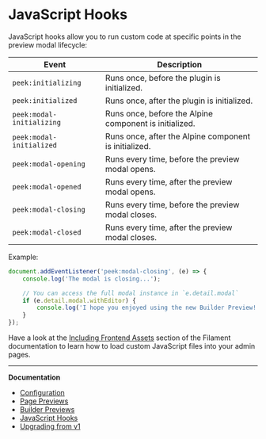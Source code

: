# JavaScript Hooks

JavaScript hooks allow you to run custom code at specific points in the preview modal lifecycle:

| Event | Description |
|---|---|
| `peek:initializing` | Runs once, before the plugin is initialized. |
| `peek:initialized` | Runs once, after the plugin is initialized. |
| `peek:modal-initializing` | Runs once, before the Alpine component is initialized. |
| `peek:modal-initialized` | Runs once, after the Alpine component is initialized. |
| `peek:modal-opening` | Runs every time, before the preview modal opens. |
| `peek:modal-opened` | Runs every time, after the preview modal opens. |
| `peek:modal-closing` | Runs every time, before the preview modal closes. |
| `peek:modal-closed` | Runs every time, after the preview modal closes. |

Example:

```js
document.addEventListener('peek:modal-closing', (e) => {
    console.log('The modal is closing...');

    // You can access the full modal instance in `e.detail.modal`
    if (e.detail.modal.withEditor) {
        console.log('I hope you enjoyed using the new Builder Preview!');
    }
});
```

Have a look at the [Including Frontend Assets](https://filamentphp.com/docs/2.x/admin/appearance#including-frontend-assets) section of the Filament documentation to learn how to load custom JavaScript files into your admin pages.

---

**Documentation**

<!-- BEGIN_TOC -->

- [Configuration](./configuration.md)
- [Page Previews](./page-previews.md)
- [Builder Previews](./builder-previews.md)
- [JavaScript Hooks](./javascript-hooks.md)
- [Upgrading from v1](./upgrade-guide.md)

<!-- END_TOC -->
